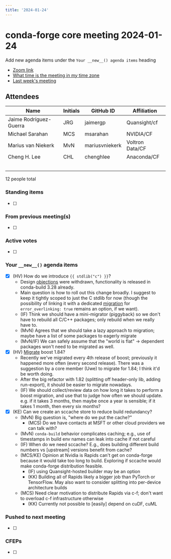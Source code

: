 ```yaml
---
title: '2024-01-24'
---
```

# conda-forge core meeting 2024-01-24

Add new agenda items under the `Your __new__() agenda items` heading

- [Zoom link](https://zoom.us/j/9138593505?pwd=SWh3dE1IK05LV01Qa0FJZ1ZpMzJLZz09)
- [What time is the meeting in my time zone](https://dateful.com/convert/utc?t=5pm)
- [Last week's meeting](https://hackmd.io/#REPLACE_ME#)

## Attendees

| Name                    | Initials | GitHub ID        | Affiliation                 |
| ----------------------- | -------- | ---------------  | --------------------------- |
| Jaime Rodríguez-Guerra  | JRG      | jaimergp         | Quansight/cf                |
| Michael Sarahan   | MCS   | msarahan                 |       NVIDIA/CF             |
| Marius van Niekerk  | MvN  | mariusvniekerk | Voltron Data/CF   |
| Cheng H. Lee            | CHL      | chenghlee        | Anaconda/CF                 |
|                         |          |                  |                             |
|                         |          |                  |                             |
|                         |          |                  |                             |
|                         |          |                  |                             |
|                         |          |                  |                             |

12 people total

### Standing items

- [ ]

### From previous meeting(s)

- [ ]

### Active votes

- [ ]

### Your `__new__()` agenda items

- [x] (HV) How do we introduce `{{ stdlib("c") }}`?
  - Design [objections](https://github.com/conda/conda-build/issues/5053) were withdrawn, functionality is released in conda-build 3.28 already.
  - Main question is how to roll out this change broadly. I suggest to keep it tightly scoped to just the C stdlib for now (though the possibility of linking it with a dedicated [migration](https://github.com/conda-forge/conda-forge.github.io/issues/2015) for `error_overlinking: true` remains an option, if we want).
  - (IF) Think we should have a mini-migrator (piggyback) so we don't have to rebuild all C/C++ packages; only rebuild when we really have to.
  - (MvN) Agrees that we should take a lazy approach to migration; maybe have a list of some packages to eagerly migrate
  - (MvN/IF) We can safely assume that the "world is flat" -> dependent packages won't need to be migrated as well.
- [x] (HV) [Migrate](https://github.com/conda-forge/conda-forge-pinning-feedstock/pull/5191) boost 1.84? 
  - Recently we've migrated every 4th release of boost; previously it happened more often (every second release). There was a suggestion by a core member (Uwe) to migrate for 1.84; I think it'd be worth doing.
  - After the big refactor with 1.82 (splitting off header-only lib, adding run-export), it should be easier to migrate nowadays.
  - (IF) We should collect/review data on how long it takes to perform a boost migration, and use that to judge how often we should update. e.g. if it takes 3 months, then maybe once a year is sensible; if it takes 1 month, then every six months?
- [x] (KE) Can we create an sccache store to reduce build redundancy?
  - (MvN) Big question is, "where do we put the cache?"
      - (MCS) Do we have contacts at MSFT or other cloud providers we can talk with?
  - (MvN) `conda-build` behavior complicates caching; e.g., use of timestamps in build env names can leak into cache if not careful
  - (IF) When do we need sccache? E.g., does building different build numbers vs [upstream] versions benefit from cache?
  - (MCS/KE) Opinion at Nvidia is Rapids can't get on conda-forge because it would take too long to build. Exploring if sccache would make conda-forge distribution feasible.
      - (IF) using Quansight-hosted builder may be an option
      - (KK) Building all of Rapids likely a bigger job than PyTorch or TensorFlow. May also want to consider splitting into per-device architecture builds
  - (MCS) Need clear motivation to distribute Rapids via c-f; don't want to overload c-f infrastructure otherwise
      - (KK) Currently not possible to [easily] depend on cuDF, cuML

### Pushed to next meeting

- [ ]

### CFEPs

- [ ]
